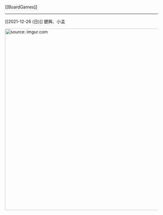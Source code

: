 [[BoardGames]]

---

[[2021-12-26 (日)]] 健興、小孟

<a href="https://imgur.com/kiAj1ww"><img src="https://i.imgur.com/kiAj1ww.jpg" title="source: imgur.com" width="600px" /></a>
